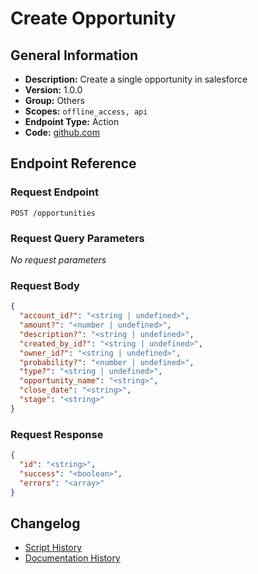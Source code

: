 # Create Opportunity

## General Information

- **Description:** Create a single opportunity in salesforce
- **Version:** 1.0.0
- **Group:** Others
- **Scopes:** `offline_access, api`
- **Endpoint Type:** Action
- **Code:** [github.com](https://github.com/NangoHQ/integration-templates/tree/main/integrations/salesforce-sandbox/actions/create-opportunity.ts)


## Endpoint Reference

### Request Endpoint

`POST /opportunities`

### Request Query Parameters

_No request parameters_

### Request Body

```json
{
  "account_id?": "<string | undefined>",
  "amount?": "<number | undefined>",
  "description?": "<string | undefined>",
  "created_by_id?": "<string | undefined>",
  "owner_id?": "<string | undefined>",
  "probability?": "<number | undefined>",
  "type?": "<string | undefined>",
  "opportunity_name": "<string>",
  "close_date": "<string>",
  "stage": "<string>"
}
```

### Request Response

```json
{
  "id": "<string>",
  "success": "<boolean>",
  "errors": "<array>"
}
```

## Changelog

- [Script History](https://github.com/NangoHQ/integration-templates/commits/main/integrations/salesforce-sandbox/actions/create-opportunity.ts)
- [Documentation History](https://github.com/NangoHQ/integration-templates/commits/main/integrations/salesforce-sandbox/actions/create-opportunity.md)

<!-- END  GENERATED CONTENT -->

